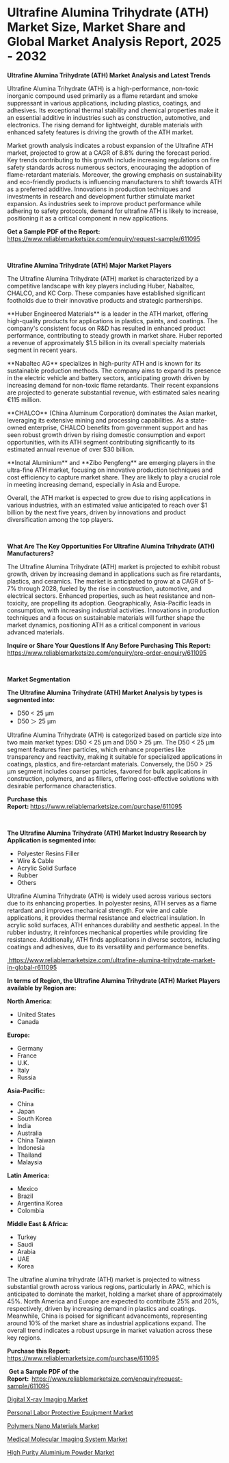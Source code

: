 <p><h1>Ultrafine Alumina Trihydrate (ATH) Market Size, Market Share and Global Market Analysis Report, 2025 - 2032</h1></p><p><strong>Ultrafine Alumina Trihydrate (ATH) Market Analysis and Latest Trends</strong></p>
<p><p>Ultrafine Alumina Trihydrate (ATH) is a high-performance, non-toxic inorganic compound used primarily as a flame retardant and smoke suppressant in various applications, including plastics, coatings, and adhesives. Its exceptional thermal stability and chemical properties make it an essential additive in industries such as construction, automotive, and electronics. The rising demand for lightweight, durable materials with enhanced safety features is driving the growth of the ATH market.</p><p>Market growth analysis indicates a robust expansion of the Ultrafine ATH market, projected to grow at a CAGR of 8.8% during the forecast period. Key trends contributing to this growth include increasing regulations on fire safety standards across numerous sectors, encouraging the adoption of flame-retardant materials. Moreover, the growing emphasis on sustainability and eco-friendly products is influencing manufacturers to shift towards ATH as a preferred additive. Innovations in production techniques and investments in research and development further stimulate market expansion. As industries seek to improve product performance while adhering to safety protocols, demand for ultrafine ATH is likely to increase, positioning it as a critical component in new applications.</p></p>
<p><strong>Get a Sample PDF of the Report:&nbsp;</strong> <a href="https://www.reliablemarketsize.com/enquiry/request-sample/611095?utm_campaign=1885&utm_medium=2&utm_source=Github&utm_content=ia&utm_term=23032025&utm_id=ultrafine-alumina-trihydrate-ath">https://www.reliablemarketsize.com/enquiry/request-sample/611095</a></p>
<p>&nbsp;</p>
<p><strong>Ultrafine Alumina Trihydrate (ATH) Major Market Players</strong></p>
<p><p>The Ultrafine Alumina Trihydrate (ATH) market is characterized by a competitive landscape with key players including Huber, Nabaltec, CHALCO, and KC Corp. These companies have established significant footholds due to their innovative products and strategic partnerships.</p><p>**Huber Engineered Materials** is a leader in the ATH market, offering high-quality products for applications in plastics, paints, and coatings. The company's consistent focus on R&D has resulted in enhanced product performance, contributing to steady growth in market share. Huber reported a revenue of approximately $1.5 billion in its overall specialty materials segment in recent years.</p><p>**Nabaltec AG** specializes in high-purity ATH and is known for its sustainable production methods. The company aims to expand its presence in the electric vehicle and battery sectors, anticipating growth driven by increasing demand for non-toxic flame retardants. Their recent expansions are projected to generate substantial revenue, with estimated sales nearing €115 million.</p><p>**CHALCO** (China Aluminum Corporation) dominates the Asian market, leveraging its extensive mining and processing capabilities. As a state-owned enterprise, CHALCO benefits from government support and has seen robust growth driven by rising domestic consumption and export opportunities, with its ATH segment contributing significantly to its estimated annual revenue of over $30 billion.</p><p>**Inotal Aluminium** and **Zibo Pengfeng** are emerging players in the ultra-fine ATH market, focusing on innovative production techniques and cost efficiency to capture market share. They are likely to play a crucial role in meeting increasing demand, especially in Asia and Europe.</p><p>Overall, the ATH market is expected to grow due to rising applications in various industries, with an estimated value anticipated to reach over $1 billion by the next five years, driven by innovations and product diversification among the top players.</p></p>
<p>&nbsp;</p>
<p><strong>What Are The Key Opportunities For Ultrafine Alumina Trihydrate (ATH) Manufacturers?</strong></p>
<p><p>The Ultrafine Alumina Trihydrate (ATH) market is projected to exhibit robust growth, driven by increasing demand in applications such as fire retardants, plastics, and ceramics. The market is anticipated to grow at a CAGR of 5-7% through 2028, fueled by the rise in construction, automotive, and electrical sectors. Enhanced properties, such as heat resistance and non-toxicity, are propelling its adoption. Geographically, Asia-Pacific leads in consumption, with increasing industrial activities. Innovations in production techniques and a focus on sustainable materials will further shape the market dynamics, positioning ATH as a critical component in various advanced materials.</p></p>
<p><strong>Inquire or Share Your Questions If Any Before Purchasing This Report:</strong> <a href="https://www.reliablemarketsize.com/enquiry/pre-order-enquiry/611095?utm_campaign=1885&utm_medium=2&utm_source=Github&utm_content=ia&utm_term=23032025&utm_id=ultrafine-alumina-trihydrate-ath">https://www.reliablemarketsize.com/enquiry/pre-order-enquiry/611095</a></p>
<p>&nbsp;</p>
<p><strong>Market Segmentation</strong></p>
<p><strong>The Ultrafine Alumina Trihydrate (ATH) Market Analysis by types is segmented into:</strong></p>
<p><ul><li>D50 < 25 μm</li><li>D50 ＞ 25 μm</li></ul></p>
<p><p>Ultrafine Alumina Trihydrate (ATH) is categorized based on particle size into two main market types: D50 < 25 μm and D50 > 25 μm. The D50 < 25 μm segment features finer particles, which enhance properties like transparency and reactivity, making it suitable for specialized applications in coatings, plastics, and fire-retardant materials. Conversely, the D50 > 25 μm segment includes coarser particles, favored for bulk applications in construction, polymers, and as fillers, offering cost-effective solutions with desirable performance characteristics.</p></p>
<p><strong>Purchase this Report:&nbsp;</strong><a href="https://www.reliablemarketsize.com/purchase/611095?utm_campaign=1885&utm_medium=2&utm_source=Github&utm_content=ia&utm_term=23032025&utm_id=ultrafine-alumina-trihydrate-ath">https://www.reliablemarketsize.com/purchase/611095</a></p>
<p>&nbsp;</p>
<p><strong>The Ultrafine Alumina Trihydrate (ATH) Market Industry Research by Application is segmented into:</strong></p>
<p><ul><li>Polyester Resins Filler</li><li>Wire & Cable</li><li>Acrylic Solid Surface</li><li>Rubber</li><li>Others</li></ul></p>
<p><p>Ultrafine Alumina Trihydrate (ATH) is widely used across various sectors due to its enhancing properties. In polyester resins, ATH serves as a flame retardant and improves mechanical strength. For wire and cable applications, it provides thermal resistance and electrical insulation. In acrylic solid surfaces, ATH enhances durability and aesthetic appeal. In the rubber industry, it reinforces mechanical properties while providing fire resistance. Additionally, ATH finds applications in diverse sectors, including coatings and adhesives, due to its versatility and performance benefits.</p></p>
<p><a href="https://www.reliablemarketsize.com/ultrafine-alumina-trihydrate-market-in-global-r611095?utm_campaign=1885&utm_medium=2&utm_source=Github&utm_content=ia&utm_term=23032025&utm_id=ultrafine-alumina-trihydrate-ath">&nbsp;https://www.reliablemarketsize.com/ultrafine-alumina-trihydrate-market-in-global-r611095</a></p>
<p><strong>In terms of Region, the Ultrafine Alumina Trihydrate (ATH) Market Players available by Region are:</strong></p>
<p>
    <p> <strong> North America: </strong>
        <ul>
            <li>United States</li>
            <li>Canada</li>
        </ul>
        </p> 
    <p> <strong> Europe: </strong>
        <ul>
            <li>Germany</li>
            <li>France</li>
            <li>U.K.</li>
            <li>Italy</li>
            <li>Russia</li>
        </ul>
        </p> 
    <p> <strong> Asia-Pacific: </strong>
        <ul>
            <li>China</li>
            <li>Japan</li>
            <li>South Korea</li>
            <li>India</li>
            <li>Australia</li>
            <li>China Taiwan</li>
            <li>Indonesia</li>
            <li>Thailand</li>
            <li>Malaysia</li>
        </ul>
        </p> 
    <p> <strong> Latin America: </strong>
        <ul>
            <li>Mexico</li>
            <li>Brazil</li>
            <li>Argentina Korea</li>
            <li>Colombia</li>
        </ul>
        </p> 
    <p> <strong> Middle East & Africa: </strong>
        <ul>
            <li>Turkey</li>
            <li>Saudi</li>
            <li>Arabia</li>
            <li>UAE</li>
            <li>Korea</li>
        </ul>
    </p>
    </p>
<p><p>The ultrafine alumina trihydrate (ATH) market is projected to witness substantial growth across various regions, particularly in APAC, which is anticipated to dominate the market, holding a market share of approximately 45%. North America and Europe are expected to contribute 25% and 20%, respectively, driven by increasing demand in plastics and coatings. Meanwhile, China is poised for significant advancements, representing around 10% of the market share as industrial applications expand. The overall trend indicates a robust upsurge in market valuation across these key regions.</p></p>
<p><strong>Purchase this Report: </strong><a href="https://www.reliablemarketsize.com/purchase/611095?utm_campaign=1885&utm_medium=2&utm_source=Github&utm_content=ia&utm_term=23032025&utm_id=ultrafine-alumina-trihydrate-ath">https://www.reliablemarketsize.com/purchase/611095</a></p>
<p>&nbsp;<strong>Get a Sample PDF of the Report:&nbsp;&nbsp;</strong><a href="https://www.reliablemarketsize.com/enquiry/request-sample/611095?utm_campaign=1885&utm_medium=2&utm_source=Github&utm_content=ia&utm_term=23032025&utm_id=ultrafine-alumina-trihydrate-ath">https://www.reliablemarketsize.com/enquiry/request-sample/611095</a></p>
<p><strong></strong></p>
<p><p><a href="https://github.com/erkidrhoy/Market-Research-Report-List-1/blob/main/digital-x-ray-imaging-market.md?utm_campaign=1885&utm_medium=2&utm_source=Github&utm_content=ia&utm_term=23032025&utm_id=ultrafine-alumina-trihydrate-ath">Digital X-ray Imaging Market</a></p><p><a href="https://github.com/suzorfazlikb/Market-Research-Report-List-1/blob/main/personal-labor-protective-equipment-market.md?utm_campaign=1885&utm_medium=2&utm_source=Github&utm_content=ia&utm_term=23032025&utm_id=ultrafine-alumina-trihydrate-ath">Personal Labor Protective Equipment Market</a></p><p><a href="https://github.com/irisadoranrx/Market-Research-Report-List-1/blob/main/polymers-nano-materials-market.md?utm_campaign=1885&utm_medium=2&utm_source=Github&utm_content=ia&utm_term=23032025&utm_id=ultrafine-alumina-trihydrate-ath">Polymers Nano Materials Market</a></p><p><a href="https://github.com/semenbobbaxu/Market-Research-Report-List-1/blob/main/medical-molecular-imaging-system-market.md?utm_campaign=1885&utm_medium=2&utm_source=Github&utm_content=ia&utm_term=23032025&utm_id=ultrafine-alumina-trihydrate-ath">Medical Molecular Imaging System Market</a></p><p><a href="https://github.com/roffefaith6l/Market-Research-Report-List-1/blob/main/high-purity-aluminium-powder-market.md?utm_campaign=1885&utm_medium=2&utm_source=Github&utm_content=ia&utm_term=23032025&utm_id=ultrafine-alumina-trihydrate-ath">High Purity Aluminium Powder Market</a></p></p>